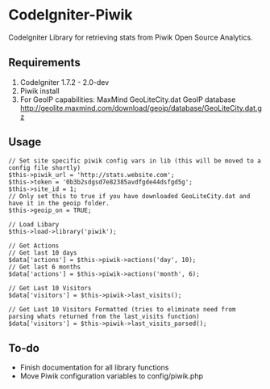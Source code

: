 CodeIgniter-Piwik
============

CodeIgniter Library for retrieving stats from Piwik Open Source Analytics.


Requirements
------------

1. CodeIgniter 1.7.2 - 2.0-dev
2. Piwik install 
3. For GeoIP capabilities: MaxMind GeoLiteCity.dat GeoIP database http://geolite.maxmind.com/download/geoip/database/GeoLiteCity.dat.gz


Usage
-----
	
	// Set site specific piwik config vars in lib (this will be moved to a config file shortly)
	$this->piwik_url = 'http://stats.website.com';
    $this->token = '0b3b2sdgsd7e82385avdfgde44dsfgd5g';
    $this->site_id = 1;
	// Only set this to true if you have downloaded GeoLiteCity.dat and have it in the geoip folder.
	$this->geoip_on = TRUE;
	
	// Load Libary
	$this->load->library('piwik');

    // Get Actions
	// Get last 10 days
    $data['actions'] = $this->piwik->actions('day', 10);
	// Get last 6 months
	$data['actions'] = $this->piwik->actions('month', 6);

    // Get Last 10 Visitors
	$data['visitors'] = $this->piwik->last_visits();

    // Get Last 10 Visitors Formatted (tries to eliminate need from parsing whats returned from the last_visits function)
	$data['visitors'] = $this->piwik->last_visits_parsed();


To-do
-----

- Finish documentation for all library functions
- Move Piwik configuration variables to config/piwik.php